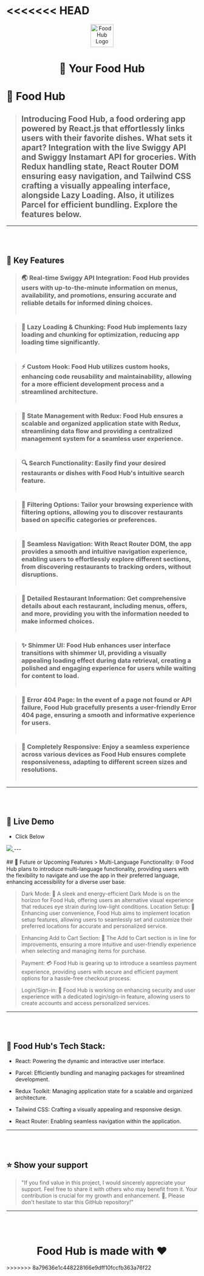 
<<<<<<< HEAD
=======
<div align="center">
  <img src="https://brand.foodhub.com/images/png/logo_vertical_new.png" width="60px" alt="Food Hub Logo">
  <h1><b>🚀 Your Food Hub</b></h1>
</div>




<!-- PROJECT DESCRIPTION -->

# 💖 Food Hub 

> ## Introducing Food Hub, a food ordering app powered by React.js that effortlessly links users with their favorite dishes. What sets it apart? Integration with the live Swiggy API and Swiggy Instamart API for groceries. With Redux handling state, React Router DOM ensuring easy navigation, and Tailwind CSS crafting a visually appealing interface, alongside Lazy Loading. Also, it utilizes Parcel for efficient bundling. Explore the features below.

---
<!-- Features -->
<br></br>
 ## 🎯 Key Features 

> ### 🌏 Real-time Swiggy API Integration: Food Hub provides users with up-to-the-minute information on menus, availability, and promotions, ensuring accurate and reliable details for informed dining choices.<br></br>

> ### 🚀 Lazy Loading & Chunking: Food Hub implements lazy loading and chunking for optimization, reducing app loading time significantly.<br></br>

> ### ⚡ Custom Hook: Food Hub utilizes custom hooks, enhancing code reusability and maintainability, allowing for a more efficient development process and a streamlined architecture.<br></br>

> ### 🔐 State Management with Redux: Food Hub ensures a scalable and organized application state with Redux, streamlining data flow and providing a centralized management system for a seamless user experience.<br></br>

> ### 🔍 Search Functionality: Easily find your desired restaurants or dishes with Food Hub's intuitive search feature.<br></br>

> ### 🎯 Filtering Options: Tailor your browsing experience with filtering options, allowing you to discover restaurants based on specific categories or preferences.<br></br>

> ### 📌 Seamless Navigation: With React Router DOM, the app provides a smooth and intuitive navigation experience, enabling users to effortlessly explore different sections, from discovering restaurants to tracking orders, without disruptions.<br></br>

> ### 📜 Detailed Restaurant Information: Get comprehensive details about each restaurant, including menus, offers, and more, providing you with the information needed to make informed choices.<br></br>

> ### ✨ Shimmer UI: Food Hub enhances user interface transitions with shimmer UI, providing a visually appealing loading effect during data retrieval, creating a polished and engaging experience for users while waiting for content to load.<br></br>

> ### 🚧 Error 404 Page: In the event of a page not found or API failure, Food Hub gracefully presents a user-friendly Error 404 page, ensuring a smooth and informative experience for users.<br></br>

> ### 📱 Completely Responsive: Enjoy a seamless experience across various devices as Food Hub ensures complete responsiveness, adapting to different screen sizes and resolutions.<br></br>

---
<br></br>
## 🚀 Live Demo 

- Click Below

 <a href="https://food-hub-beta.vercel.app/" target="_blank">
<img src="https://img.shields.io/badge/Vercel-000000?style=for-the-badge&logo=vercel&logoColor=white">
</a>
---
<br></br>
## 🎯 Future or Upcoming Features
> Multi-Language Functionality: 🌐 Food Hub plans to introduce multi-language functionality, providing users with the flexibility to navigate and use the app in their preferred language, enhancing accessibility for a diverse user base.

> Dark Mode: 🌙 A sleek and energy-efficient Dark Mode is on the horizon for Food Hub, offering users an alternative visual experience that reduces eye strain during low-light conditions.
> Location Setup: 📍 Enhancing user convenience, Food Hub aims to implement location setup features, allowing users to seamlessly set and customize their preferred locations for accurate and personalized service.

> Enhancing Add to Cart Section: 🛒 The Add to Cart section is in line for improvements, ensuring a more intuitive and user-friendly experience when selecting and managing items for purchase.

> Payment: 💳 Food Hub is gearing up to introduce a seamless payment experience, providing users with secure and efficient payment options for a hassle-free checkout process.

> Login/Sign-in: 🔐 Food Hub is working on enhancing security and user experience with a dedicated login/sign-in feature, allowing users to create accounts and access personalized services.

---

<br></br>
 ## 🔧 Food Hub's Tech Stack:

- React: Powering the dynamic and interactive user interface.

- Parcel: Efficiently bundling and managing packages for streamlined development.

- Redux Toolkit: Managing application state for a scalable and organized architecture.

- Tailwind CSS: Crafting a visually appealing and responsive design.

- React Router: Enabling seamless navigation within the application.


---
<br></br>
## ⭐️ Show your support 

> "If you find value in this project, I would sincerely appreciate your support. Feel free to share it with others who may benefit from it. Your contribution is crucial for my growth and enhancement. 🚀, Please don't hesitate to star this GitHub repository!"

---

<br></br>

<div align="center"><h1>Food Hub is made with ❤️</h1> </div>
>>>>>>> 8a79636e1c448228166e9dff10fccfb363a76f22
